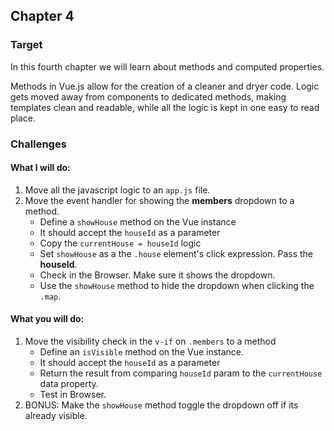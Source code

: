 ## Chapter 4

### Target

In this fourth chapter we will learn about methods and computed properties.

Methods in Vue.js allow for the creation of a cleaner and dryer code. Logic gets moved away from components to dedicated methods, making templates clean and readable, while all the logic is kept in one easy to read place.

### Challenges

#### What I will do:
1. Move all the javascript logic to an `app.js` file.
2. Move the event handler for showing the **members** dropdown to a method.
    - Define a `showHouse` method on the Vue instance
    - It should accept the `houseId` as a parameter
    - Copy the `currentHouse = houseId` logic
    - Set `showHouse` as a the `.house` element's click expression. Pass the **houseId**.
    - Check in the Browser. Make sure it shows the dropdown.
    - Use the `showHouse` method to hide the dropdown when clicking the `.map`.
#### What you will do:
1. Move the visibility check in the `v-if` on `.members` to a method
    - Define an `isVisible` method on the Vue instance.
    - It should accept the `houseId` as a parameter 
    - Return the result from comparing `houseId` param to the `currentHouse` data property.
    - Test in Browser.
2. BONUS: Make the `showHouse` method toggle the dropdown off if its already visible.
